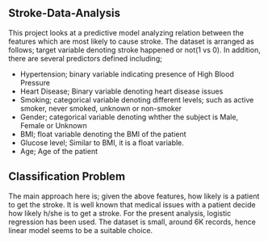 ## Stroke-Data-Analysis
This project looks at a predictive model analyzing relation between the features which are most likely to cause stroke. The dataset is arranged as follows;
target variable denoting stroke happened or not(1 vs 0). In addition, there are several predictors defined including;
* Hypertension; binary variable indicating presence of High Blood Pressure
* Heart Disease; Binary variable denoting heart disease issues
* Smoking; categorical variable denoting different levels; such as active smoker, never smoked, unknown or non-smoker
* Gender; categorical variable denoting whther the subject is Male, Female or Unknown
* BMI; float variable denoting the BMI of the patient
* Glucose level; Similar to BMI, it is a float variable.
* Age; Age of the patient 

## Classification Problem
The main approach here is; given the above features, how likely is a patient to get the stroke.  It is well known that medical issues with a patient decide how likely h/she is to get a stroke. For the present analysis, logistic regression has been used. The dataset is small, around 6K records, hence linear model seems to be a suitable choice.
